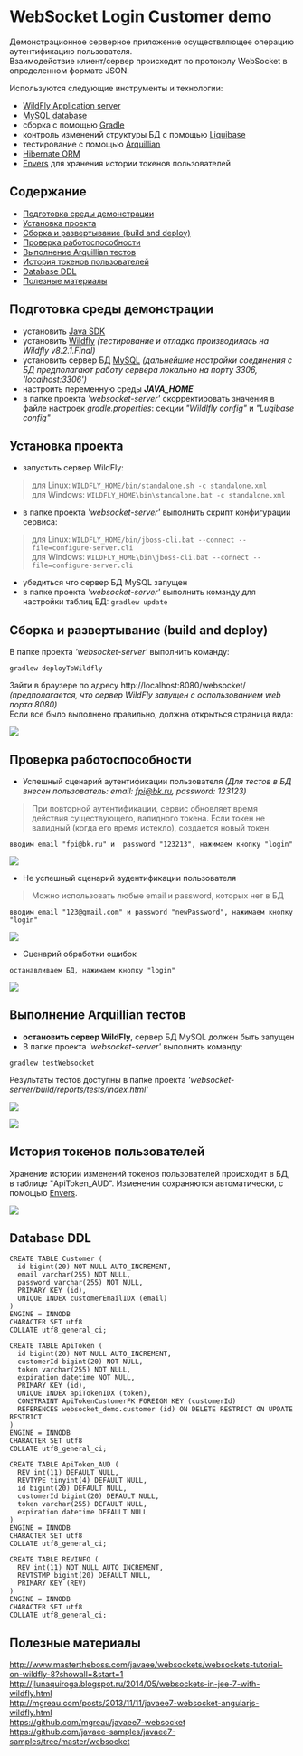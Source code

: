 WebSocket Login Customer demo
=============================
Демонстрационное серверное приложение осуществляющее операцию аутентификацию пользователя.   
  Взаимодействие клиент/сервер происходит по протоколу WebSocket в определенном формате JSON.
  
  Используются следующие инструменты и технологии:
  
   * [WildFly Application server](http://wildfly.org/)
   * [MySQL database](http://dev.mysql.com/)
   * сборка с помощью [Gradle](http://gradle.org/)
   * контроль изменений структуры БД с помощью [Liquibase](http://www.liquibase.org/)
   * тестирование с помощью [Arquillian](http://arquillian.org/)
   * [Hibernate ORM](http://hibernate.org/orm/)
   * [Envers](http://hibernate.org/orm/envers/) для хранения истории токенов пользователей
  
Содержание
----------
* [Подготовка среды демонстрации](#Подготовка-среды-демонстрации)
* [Установка проекта](#Установка-проекта)
* [Сборка и развертывание (build and deploy)](#Сборка-и-развертывание-build-and-deploy)
* [Проверка работоспособности](#Проверка-работоспособности)
* [Выполнение Arquillian тестов](#Выполнение-arquillian-тестов)
* [История токенов пользователей](#История-токенов-пользователей)
* [Database DDL](#database-ddl)
* [Полезные материалы](#Полезные-материалы)
  
Подготовка среды демонстрации
-----------------------------
* установить [Java SDK](http://www.oracle.com/technetwork/java/javase/downloads/jdk8-downloads-2133151.html)
* установить [Wildfly](http://wildfly.org/downloads/) _(тестирование и отладка производилась на Wildfly v8.2.1.Final)_
* установить сервер БД [MySQL](http://dev.mysql.com/downloads/mysql/) _(дальнейшие настройки соединения с БД предполагают работу сервера локально на порту 3306, 'localhost:3306')_
* настроить переменную среды _**JAVA_HOME**_
* в папке проекта _'websocket-server'_ скорректировать значения в файле настроек _gradle.properties_: секции _"Wildlfly config"_ и _"Luqibase config"_

Установка проекта
-----------------
* запустить сервер WildFly:

> для Linux:  ```WILDFLY_HOME/bin/standalone.sh -c standalone.xml```   
> для Windows:  ```WILDFLY_HOME\bin\standalone.bat -c standalone.xml```

* в папке проекта _'websocket-server'_ выполнить скрипт конфигурации сервиса:

> для Linux:  ```WILDFLY_HOME/bin/jboss-cli.bat --connect --file=configure-server.cli```   
> для Windows:  ```WILDFLY_HOME\bin\jboss-cli.bat --connect --file=configure-server.cli```

* убедиться что сервер БД MySQL запущен
* в папке проекта _'websocket-server'_ выполнить команду для настройки таблиц БД: ```gradlew update```

Сборка и развертывание (build and deploy)
-----------------------------------------
В папке проекта _'websocket-server'_ выполнить команду:
```
gradlew deployToWildfly
```

Зайти в браузере по адресу http://localhost:8080/websocket/ _(предполагается, что сервер WildFly запущен с оспользованием web порта 8080)_   
Если все было выполнено правильно, должна открыться страница вида:

![](docs/img/login_customer_page_1.png)

Проверка работоспособности
--------------------------

* Успешный сценарий аутентификации пользователя _(Для тестов в БД внесен пользователь: email: fpi@bk.ru, password: 123123)_

> При повторной аутентификации, сервис обновляет время действия существующего, валидного токена. Если токен не валидный (когда его время истекло), создается новый токен.

```
вводим email "fpi@bk.ru" и  password "123213", нажимаем кнопку "login"
```

![](docs/img/login_customer_page_2.png)

* Не успешный сценарий аудентификации пользователя

> Можно использовать любые email и password, которых нет в БД

```
вводим email "123@gmail.com" и password "newPassword", нажимаем кнопку "login"
```

![](docs/img/login_customer_page_3.png)

* Сценарий обработки ошибок
```
останавливаем БД, нажимаем кнопку "login"
```

![](docs/img/login_customer_page_4.png)


Выполнение Arquillian тестов
----------------------------
* **остановить сервер WildFly**, сервер БД MySQL должен быть запущен
* В папке проекта _'websocket-server'_ выполнить команду:
```
gradlew testWebsocket
```

Результаты тестов доступны в папке проекта _'websocket-server/build/reports/tests/index.html'_

![](docs/img/websocket_tests_1.png)

![](docs/img/websocket_tests_2.png)

История токенов пользователей
-----------------------------
Хранение истории изменений токенов пользователей происходит в БД, в таблице "ApiToken_AUD". Изменения сохраняются автоматически, с помощью [Envers](http://hibernate.org/orm/envers/).

![](docs/img/customer_tokens_history.png)

Database DDL
------------
```
CREATE TABLE Customer (
  id bigint(20) NOT NULL AUTO_INCREMENT,
  email varchar(255) NOT NULL,
  password varchar(255) NOT NULL,
  PRIMARY KEY (id),
  UNIQUE INDEX customerEmailIDX (email)
)
ENGINE = INNODB
CHARACTER SET utf8
COLLATE utf8_general_ci;
```

```
CREATE TABLE ApiToken (
  id bigint(20) NOT NULL AUTO_INCREMENT,
  customerId bigint(20) NOT NULL,
  token varchar(255) NOT NULL,
  expiration datetime NOT NULL,
  PRIMARY KEY (id),
  UNIQUE INDEX apiTokenIDX (token),
  CONSTRAINT ApiTokenCustomerFK FOREIGN KEY (customerId)
  REFERENCES websocket_demo.customer (id) ON DELETE RESTRICT ON UPDATE RESTRICT
)
ENGINE = INNODB
CHARACTER SET utf8
COLLATE utf8_general_ci;
```

```
CREATE TABLE ApiToken_AUD (
  REV int(11) DEFAULT NULL,
  REVTYPE tinyint(4) DEFAULT NULL,
  id bigint(20) DEFAULT NULL,
  customerId bigint(20) DEFAULT NULL,
  token varchar(255) DEFAULT NULL,
  expiration datetime DEFAULT NULL
)
ENGINE = INNODB
CHARACTER SET utf8
COLLATE utf8_general_ci;
```

```
CREATE TABLE REVINFO (
  REV int(11) NOT NULL AUTO_INCREMENT,
  REVTSTMP bigint(20) DEFAULT NULL,
  PRIMARY KEY (REV)
)
ENGINE = INNODB
CHARACTER SET utf8
COLLATE utf8_general_ci;
```

Полезные материалы
-------------------
http://www.mastertheboss.com/javaee/websockets/websockets-tutorial-on-wildfly-8?showall=&start=1   
http://jlunaquiroga.blogspot.ru/2014/05/websockets-in-jee-7-with-wildfly.html   
http://mgreau.com/posts/2013/11/11/javaee7-websocket-angularjs-wildfly.html   
https://github.com/mgreau/javaee7-websocket   
https://github.com/javaee-samples/javaee7-samples/tree/master/websocket
